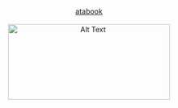 <p align="center">
  <b> </b><br>
  <a href="https://esper.atabook.org/"> atabook  </a> 
  <br><br>
  <img src="https://cdn.discordapp.com/attachments/1095582926390956123/1385255838746152970/IMG_2802.jpg?ex=68556788&is=68541608&hm=e38ea6c3844b423eda2bd7616b3463e2ec5d47fcd0c69003b7c7109542324297&" alt="Alt Text" width="320" height="150"
</p>
